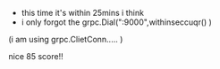 - this time it's within 25mins i think
- i only forgot the grpc.Dial(":9000",withinseccuqr() ) 

(i am using grpc.ClietConn..... ) 

nice 85 score!!